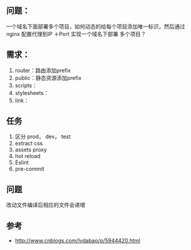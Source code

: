 ## 问题：

一个域名下面部署多个项目，如何动态的给每个项目添加唯一标识，然后通过nginx 配置代理到IP ＋Port 实现一个域名下部署
    多个项目？

## 需求：

  1. router：路由添加prefix
  2. public：静态资源添加prefix
  3. scripts：
  4. stylesheets：
  5. link：


## 任务
  1. 区分 prod， dev， test
  2. extract css
  3. assets proxy
  4. hot reload
  5. Eslint
  6. pre-commit

## 问题
  改动文件编译后相应的文件会递增

## 参考
  * http://www.cnblogs.com/lvdabao/p/5944420.html
